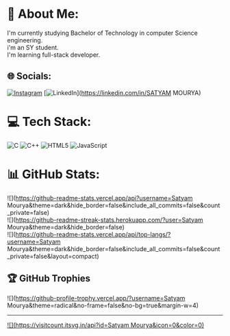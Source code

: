 # 💫 About Me:
I'm currently studying Bachelor of Technology in computer Science engineering.<br>i'm an SY student.<br>I'm learning full-stack developer.


## 🌐 Socials:
[![Instagram](https://img.shields.io/badge/Instagram-%23E4405F.svg?logo=Instagram&logoColor=white)](https://instagram.com/satyam__mourya) [![LinkedIn](https://img.shields.io/badge/LinkedIn-%230077B5.svg?logo=linkedin&logoColor=white)](https://linkedin.com/in/SATYAM MOURYA) 

# 💻 Tech Stack:
![C](https://img.shields.io/badge/c-%2300599C.svg?style=for-the-badge&logo=c&logoColor=white) ![C++](https://img.shields.io/badge/c++-%2300599C.svg?style=for-the-badge&logo=c%2B%2B&logoColor=white) ![HTML5](https://img.shields.io/badge/html5-%23E34F26.svg?style=for-the-badge&logo=html5&logoColor=white) ![JavaScript](https://img.shields.io/badge/javascript-%23323330.svg?style=for-the-badge&logo=javascript&logoColor=%23F7DF1E)
# 📊 GitHub Stats:
![](https://github-readme-stats.vercel.app/api?username=Satyam Mourya&theme=dark&hide_border=false&include_all_commits=false&count_private=false)<br/>
![](https://github-readme-streak-stats.herokuapp.com/?user=Satyam Mourya&theme=dark&hide_border=false)<br/>
![](https://github-readme-stats.vercel.app/api/top-langs/?username=Satyam Mourya&theme=dark&hide_border=false&include_all_commits=false&count_private=false&layout=compact)

## 🏆 GitHub Trophies
![](https://github-profile-trophy.vercel.app/?username=Satyam Mourya&theme=radical&no-frame=false&no-bg=true&margin-w=4)

---
[![](https://visitcount.itsvg.in/api?id=Satyam Mourya&icon=0&color=0)](https://visitcount.itsvg.in)

<!-- Proudly created with GPRM ( https://gprm.itsvg.in ) -->
